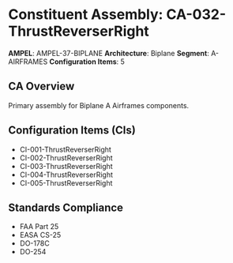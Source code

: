 # Constituent Assembly: CA-032-ThrustReverserRight

**AMPEL**: AMPEL-37-BIPLANE
**Architecture**: Biplane
**Segment**: A-AIRFRAMES
**Configuration Items**: 5

## CA Overview
Primary assembly for Biplane A Airframes components.

## Configuration Items (CIs)
- CI-001-ThrustReverserRight
- CI-002-ThrustReverserRight
- CI-003-ThrustReverserRight
- CI-004-ThrustReverserRight
- CI-005-ThrustReverserRight

## Standards Compliance
- FAA Part 25
- EASA CS-25
- DO-178C
- DO-254
